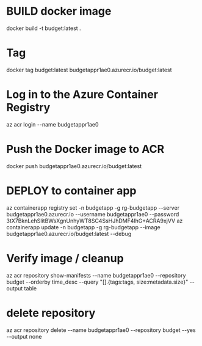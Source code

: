 # BUILD docker image
docker build -t budget:latest .
# Tag
docker tag budget:latest budgetappr1ae0.azurecr.io/budget:latest
# Log in to the Azure Container Registry
az acr login --name budgetappr1ae0
# Push the Docker image to ACR
docker push budgetappr1ae0.azurecr.io/budget:latest

# DEPLOY to container app
az containerapp registry set -n budgetapp -g rg-budgetapp --server budgetappr1ae0.azurecr.io --username  budgetappr1ae0 --password 3tX7BknLehSIitBWsXgnUnhyWT8SC4SsHJhDMF4lhG+ACRA9xjVV
az containerapp update -n budgetapp -g rg-budgetapp --image budgetappr1ae0.azurecr.io/budget:latest --debug



# Verify image / cleanup
az acr repository show-manifests --name budgetappr1ae0 --repository budget --orderby time_desc --query "[].{tags:tags, size:metadata.size}" --output table
# delete repository
az acr repository delete --name budgetappr1ae0 --repository budget --yes --output none
